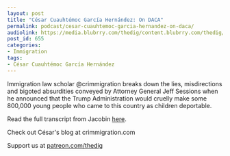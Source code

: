 ```yaml
---
layout: post
title: "César Cuauhtémoc García Hernández: On DACA"
permalink: podcast/cesar-cuauhtemoc-garcia-hernandez-on-daca/
audiolink: https://media.blubrry.com/thedig/content.blubrry.com/thedig/The_Dig_-_EP_46_-Garci_a_Herna_ndez.mp3
post_id: 655
categories: 
- Immigration
tags: 
- César Cuauhtémoc García Hernández
---
```


Immigration law scholar @crimmigration breaks down the lies, misdirections and bigoted absurdities conveyed by Attorney General Jeff Sessions when he announced that the Trump Administration would cruelly make some 800,000 young people who came to this country as children deportable.



Read the full transcript from Jacobin 
[here](https://jacobinmag.com/2017/09/daca-dreamers-trump-sessions-immigration-deportation).



Check out César's blog at crimmigration.com

Support us at [patreon.com/thedig](http://www.patreon.com/TheDig) 